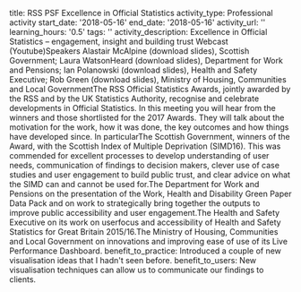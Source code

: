 title: RSS PSF Excellence in Official Statistics
activity_type: Professional activity
start_date: '2018-05-16'
end_date: '2018-05-16'
activity_url: ''
learning_hours: '0.5'
tags: ''
activity_description: Excellence in Official Statistics – engagement, insight and
  building trust  Webcast (Youtube)Speakers Alastair McAlpine (download slides), Scottish
  Government; Laura WatsonHeard (download slides), Department for Work and Pensions;
  Ian Polanowski (download slides), Health and Safety Executive; Rob Green (download
  slides), Ministry of Housing, Communities and Local GovernmentThe RSS Official Statistics
  Awards, jointly awarded by the RSS and by the UK Statistics Authority, recognise
  and celebrate developments in Official Statistics. In this meeting you will hear
  from the winners and those shortlisted for the 2017 Awards. They will talk about
  the motivation for the work, how it was done, the key outcomes and how things have
  developed since. In particularThe Scottish Government, winners of the Award, with
  the Scottish Index of Multiple Deprivation (SIMD16). This was commended for excellent
  processes to develop understanding of user needs, communication of findings to decision
  makers, clever use of case studies and user engagement to build public trust, and
  clear advice on what the SIMD can and cannot be used for.The Department for Work
  and Pensions on the presentation of the Work, Health and Disability Green Paper
  Data Pack and on work to strategically bring together the outputs to improve public
  accessibility and user engagement.The Health and Safety Executive on its work on
  userfocus and accessibility of Health and Safety Statistics for Great Britain 2015/16.The
  Ministry of Housing, Communities and Local Government on innovations and improving
  ease of use of its Live Performance Dashboard.
benefit_to_practice: Introduced a couple of new visualisation ideas that I hadn't
  seen before.
benefit_to_users: New visualisation techniques can allow us to communicate our findings
  to clients.
